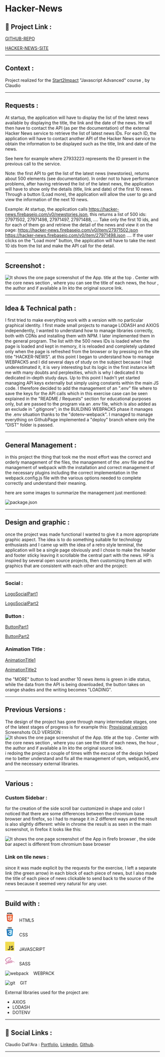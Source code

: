 # Hacker-News

## 🔗 Project Link :

[GITHUB-REPO](https://github.com/boobaGreen/tech-news-api)

[HACKER-NEWS-SITE](https://boobagreen.github.io/tech-news-api)

---

## Context :

Project realized for the [Start2Impact](https://www.start2impact.it/) "Javascript Advanced" course , by Claudio

---

## Requests :

At startup, the application will have to display the list of the latest news available by displaying the title, the link and the date of the news. He will then have to contact the API (as per the documentation) of the external Hacker News service to retrieve the list of latest news IDs. For each ID, the application will have to contact another API of the Hacker News service to obtain the information to be displayed such as the title, link and date of the news.

See here for example where 27933223 represents the ID present in the previous call to the service.

Note: the first API to get the list of the latest news (newstories), returns about 500 elements (see documentation). In order not to have performance problems, after having retrieved the list of the latest news, the application will have to show only the details (title, link and date) of the first 10 news. Through a button (Load more), the application will allow the user to go and view the information of the next 10 news.

Example:
At startup, the application calls https://hacker-news.firebaseio.com/v0/newstories.json, this returns a list of 500 ids:
27971502,
27971498,
27971497,
27971488,
….
Take only the first 10 ids, and for each of them go and retrieve the detail of the news and view it on the page:
https://hacker-news.firebaseio.com/v0/item/27971502.json
https://hacker-news.firebaseio.com/v0/item/27971498.json
….
If the user clicks on the "Load more" button, the application will have to take the next 10 ids from the list and make the API call for the detail.

---

## Screenshot :

![It shows the one page screenshot of the App. title at the top . Center with the core news section , where you can see the title of each news, the hour , the author and if available a lin kto the original source link.](https://i.postimg.cc/0yxt74CH/scr.png)

---

## Idea & Technical path :

I first tried to make everything work with a version with no particular graphical identity.
I first made small projects to manage LODASH and AXIOS independently, I wanted to understand how to manage libraries correctly, both with CDNs and installing them with NPM. I later implemented them in the general program. The list with the 500 news IDs is loaded when the page is loaded and kept in memory, it is reloaded and completely updated only when the page is refreshed from the browser or by pressing on the site title "HACKER-NEWS".
at this point I began to understand how to manage WEBPACK5 and I did several days of study on the subject because I had underestimated it, it is very interesting but its logic in the first instance left me with many doubts and perplexities, which is why I dedicated it to dedicated in-depth study days.
Up to this point I hadn't yet started managing API keys externally but simply using constants within the main JS code. I therefore decided to add the management of an ".env" file where to save the keys for the API calls which in this exercise case can be seen explained in the "README / Requests" section for educational purposes only, but are passed to the program via an .env file, which is also added as an exclude in ".gitignore"; in the BUILDING WEBPACK5 phase it manages the .env situation thanks to the "dotenv-webpack".
I managed to manage everything on GithubPage implemented a "deploy" branch where only the "DIST" folder is passed.

---

## General Management :

in this project the thing that took me the most effort was the correct and orderly management of the files, the management of the .env file and the management of webpack with the installation and correct management of the necessary plugins including the correct implementation in the webpack.config.js file with the various options needed to complete correctly and understand their meaning.

here are some images to summarize the management just mentioned:

![package.json](https://i.postimg.cc/kGSmRHyg/packagefoto.png)</br>

---

## Design and graphic :

once the project was made functional I wanted to give it a more appropriate graphic aspect.
The idea is to do something suitable for technology enthusiasts and I came up with the idea of ​​a retro style terminal, the application will be a single page obviously and I chose to make the header and footer sticky leaving it scrollable the central part with the news.
HP is inspired by several open source projects, then customizing them all with graphics that are consistent with each other and the project:

---

### Social :

[LogoSocialPart1](https://codepen.io/Stockin/pen/bzdNOq)

[LogoSocialPart2](https://freefrontend.com/css-social-media-icons/)

### Button :

[ButtonPart1](https://codepen.io/kocsten/pen/rggjXp)

[ButtonPart2](https://dev.to/webdeasy/top-20-css-buttons-animations-f41)

### Animation Title :

[AnimationTitle1](https://freefrontend.com/css-typing-text/)

[AnimationTitle2](https://codepen.io/brandonmcconnell/pen/bZqGdw)

the "MORE" button to load another 10 news items is green in idle status, while the data from the API is being downloaded, the button takes on orange shades and the writing becomes "LOADING".

---

## Previous Versions :

The design of the project has gone through many intermediate stages, one of the latest stages of progress is for example this: [Provisional version](https://boobagreen.github.io/tech-news-old/)
Screenshots OLD VERSION : ![It shows the one page screenshot of the App. title at the top . Center with the core news section , where you can see the title of each news, the hour , the author and if available a lin kto the original source link.](https://i.postimg.cc/YCqsJVmL/apioldfoto.png)</br>
i redoing the project a couple of times with the excuse of the design helped me to better understand and fix all the management of npm, webpack5,.env and the necessary external libraries.

---

## Various :

### Custom Sidebar :

for the creation of the side scroll bar customized in shape and color I noticed that there are some differences between the chromium base browser and firefox, so I had to manage it in 2 different ways and the result is also slightly different: while in chrome the result is as seen in the main screenshot, in firefox it looks like this:

![It shows the one page screenshot of the App in firefo browser , the side bar aspect is different from chromium base browser](https://i.postimg.cc/fRrB1bN1/firefoxscr.png)

### Link on tile news :

since it was made explicit by the requests for the exercise, I left a separate link (the green arrow) in each block of each piece of news, but I also made the title of each piece of news clickable to send back to the source of the news because it seemed very natural for any user.

---

## Build with :

<img src="https://raw.githubusercontent.com/devicons/devicon/master/icons/html5/html5-original-wordmark.svg" alt="html5" width="30" height="30"/>&nbsp;&nbsp;&nbsp; HTML5 </br>

<img src="https://raw.githubusercontent.com/devicons/devicon/master/icons/css3/css3-original-wordmark.svg" alt="css3" width="30" height="30"/>&nbsp;&nbsp;&nbsp; CSS </br>

<img src="https://raw.githubusercontent.com/devicons/devicon/master/icons/javascript/javascript-original.svg" alt="javascript" width="30" height="30"/>&nbsp;&nbsp;&nbsp; JAVASCRIPT </br>

<img src="https://raw.githubusercontent.com/devicons/devicon/master/icons/sass/sass-original.svg" alt="sass" width="30" height="30"/>&nbsp;&nbsp;&nbsp; SASS </br>

<img src="https://cdn.jsdelivr.net/gh/devicons/devicon/icons/webpack/webpack-original.svg" alt="webpack" width="30" height="30" />&nbsp;&nbsp;&nbsp; WEBPACK </br>

<img src="https://www.vectorlogo.zone/logos/git-scm/git-scm-icon.svg" alt="git" width="30" height="30"/>&nbsp;&nbsp;&nbsp; GIT </br>

External libraries used for the project are:

- AXIOS
- LODASH
- DOTENV

---

## 🔗 Social Links :

Claudio Dall'Ara : [Portfolio](https://boobagreen.github.io/portfolio/), [Linkedin](https://www.linkedin.com/in/claudio-dall-ara-244816175/), [Github](https://github.com/boobaGreen).

---
